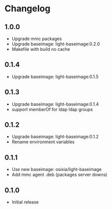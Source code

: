 # Changelog

## 1.0.0
  - Upgrade mmc packages
  - Upgrade baseimage: light-baseimage:0.2.0
  - Makefile with build no cache

## 0.1.4
  - Upgrade baseimage: light-baseimage:0.1.5

## 0.1.3
  - Upgrade baseimage: light-baseimage:0.1.4
  - support memberOf for ldap ldap groups

## 0.1.2
  - Upgrade baseimage: light-baseimage:0.1.2
  - Rename environment variables

## 0.1.1
  - Use new baseimage: osixia/light-baseimage
  - Add mmc agent .deb (packages server downs)

## 0.1.0
  - Initial release
